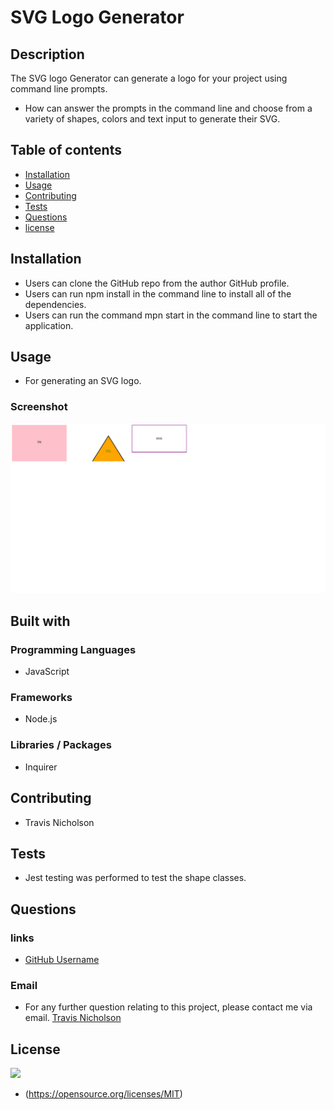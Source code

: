 # SVG Logo Generator
## Description
The SVG logo Generator can generate a logo for your project using command line prompts.

- How can answer the prompts in the command line and choose from a variety of shapes, colors and text input to generate their SVG.
## Table of contents
- [Installation](#installation)
- [Usage](#Usage)
- [Contributing](#Contributing)
- [Tests](#Tests)
- [Questions](#Questions)
- [license](#license)

## Installation
- Users can clone the GitHub repo from the author GitHub profile.
- Users can run npm install in the command line to install all of the dependencies.
- Users can run the command mpn start in the command line to start the application.

## Usage
- For generating an SVG logo. 

### Screenshot
![](./images/svg-generator.png)

## Built with
### Programming Languages
- JavaScript
### Frameworks
- Node.js
### Libraries / Packages
- Inquirer
## Contributing
- Travis Nicholson
## Tests
- Jest testing was performed to test the shape classes.
## Questions
### links
- [GitHub Username](https://github.com/Travisnicholson90)

### Email
- For any further question relating to this project, please contact me via email.
[Travis Nicholson](mailto::nicholson_travis@hotmail.com)

## License
![](https://img.shields.io/badge/License-MIT-yellow.svg)
 - (https://opensource.org/licenses/MIT)

